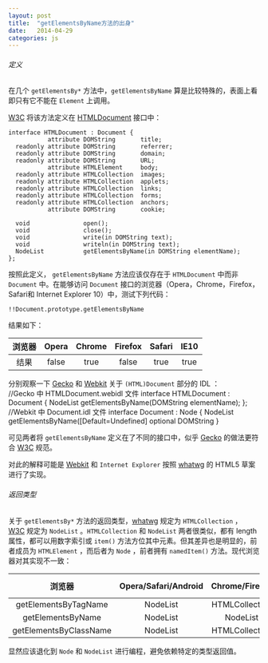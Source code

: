 ```yaml
---
layout: post
title:  "getElementsByName方法的出身"
date:   2014-04-29
categories: js
---
```


###### 定义

在几个 `getElementsBy*` 方法中，`getElementsByName` 算是比较特殊的，表面上看即只有它不能在 `Element` 上调用。

[W3C](http://www.w3.org/) 将该方法定义在 [HTMLDocument](http://www.w3.org/TR/2003/REC-DOM-Level-2-HTML-20030109/html.html#ID-26809268) 接口中：

    interface HTMLDocument : Document {
               attribute DOMString       title;
      readonly attribute DOMString       referrer;
      readonly attribute DOMString       domain;
      readonly attribute DOMString       URL;
               attribute HTMLElement     body;
      readonly attribute HTMLCollection  images;
      readonly attribute HTMLCollection  applets;
      readonly attribute HTMLCollection  links;
      readonly attribute HTMLCollection  forms;
      readonly attribute HTMLCollection  anchors;
               attribute DOMString       cookie;
        
      void               open();
      void               close();
      void               write(in DOMString text);
      void               writeln(in DOMString text);
      NodeList           getElementsByName(in DOMString elementName);
    };


按照此定义， `getElementsByName` 方法应该仅存在于 `HTMLDocument` 中而非 `Document` 中。在能够访问 `Document` 接口的浏览器（Opera，Chrome，Firefox，Safari和 Internet Explorer 10）中，测试下列代码：

    !!Document.prototype.getElementsByName

结果如下：

| 浏览器  | Opera | Chrome | Firefox | Safari | IE10 |
| :--: | :---: | :----: | :-----: | :----: | :--: |
|  结果  | false |  true  |  false  |  true  | true |

分别观察一下 [Gecko](https://developer.mozilla.org/en-US/docs/Mozilla/Gecko) 和 [Webkit](http://www.webkit.org) 关于 `(HTML)Document` 部分的 IDL ：
​    
    //Gecko 中 HTMLDocument.webidl 文件
    interface HTMLDocument : Document {
        NodeList getElementsByName(DOMString elementName);
    };
    //Webkit 中 Document.idl 文件
    interface Document : Node {
        NodeList getElementsByName([Default=Undefined] optional DOMString 
    }

可见两者将 `getElementsByName` 定义在了不同的接口中，似乎 [Gecko](https://developer.mozilla.org/en-US/docs/Mozilla/Gecko) 的做法更符合 [W3C](http://www.w3.org/) 规范。

对此的解释可能是 [Webkit](http://www.webkit.org) 和 `Internet Explorer` 按照 [whatwg](http://www.whatwg.org/specs/web-apps/current-work/multipage/dom.html#document) 的 HTML5 草案进行了实现。

###### 返回类型

关于 `getElementsBy*` 方法的返回类型，[whatwg](http://dom.spec.whatwg.org/#document) 规定为 `HTMLCollection` ， [W3C](http://www.w3.org/TR/2004/REC-DOM-Level-3-Core-20040407/core.html#i-Document) 规定为 `NodeList` 。`HTMLCollection` 和 `NodeList` 两者很类似，都有 length 属性，都可以用数字索引或 `item()` 方法方位其中元素。但其差异也是明显的，前者成员为 `HTMLElement` ，而后者为 `Node` ，前者拥有 `namedItem()` 方法。现代浏览器对其实现不一致：

|          浏览器           | Opera/Safari/Android | Chrome/Firefox | Internet Explorer(+WP8) |
| :--------------------: | :------------------: | :------------: | :---------------------: |
|  getElementsByTagName  |       NodeList       | HTMLCollection |     HTMLCollection      |
|   getElementsByName    |       NodeList       |    NodeList    |     HTMLCollection      |
| getElementsByClassName |       NodeList       | HTMLCollection |     HTMLCollection      |

显然应该退化到 `Node` 和 `NodeList` 进行编程，避免依赖特定的类型返回值。
